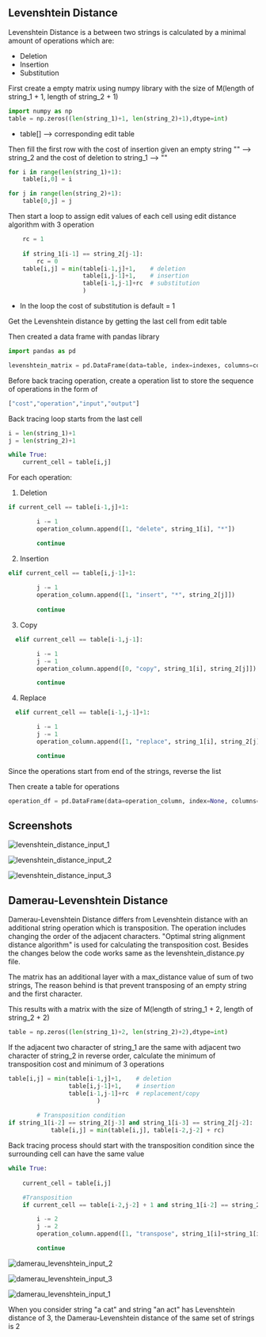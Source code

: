 ## Levenshtein Distance

Levenshtein Distance is a between two strings is calculated by a minimal amount of operations which are:

- Deletion
- Insertion
- Substitution

First create a empty matrix using numpy library with the size of M(length of string_1 + 1, length of string_2 + 1)

````python
import numpy as np
table = np.zeros((len(string_1)+1, len(string_2)+1),dtype=int)
````

- table[] --> corresponding edit table

Then fill the first row with the cost of insertion given an empty string "" --> string_2 and the cost of deletion to string_1 --> ""

````python
for i in range(len(string_1)+1):
    table[i,0] = i

for j in range(len(string_2)+1):
    table[0,j] = j
````

Then start a loop to assign edit values of each cell using edit distance algorithm with 3 operation

````python
    rc = 1
       
    if string_1[i-1] == string_2[j-1]:
        rc = 0
    table[i,j] = min(table[i-1,j]+1,    # deletion
                     table[i,j-1]+1,    # insertion
                     table[i-1,j-1]+rc  # substitution
                     )
````

- In the loop the cost of substitution is default = 1

Get the Levenshtein distance by getting the last cell from edit table

Then created a data frame with pandas library

`````python
import pandas as pd

levenshtein_matrix = pd.DataFrame(data=table, index=indexes, columns=column, dtype=int)

`````

Before back tracing operation, create a operation list to store the sequence of operations in the form of

````python
["cost","operation","input","output"]
````

Back tracing loop starts from the last cell

`````python
i = len(string_1)+1
j = len(string_2)+1

while True:
	current_cell = table[i,j]
`````

For each operation:

1. Deletion

````python
if current_cell == table[i-1,j]+1:

    	i -= 1
        operation_column.append([1, "delete", string_1[i], "*"])

        continue

````

2. Insertion

````python
elif current_cell == table[i,j-1]+1:
       
        j -= 1
        operation_column.append([1, "insert", "*", string_2[j]])
        
        continue
````

3. Copy

````python
  elif current_cell == table[i-1,j-1]:

        i -= 1
        j -= 1
        operation_column.append([0, "copy", string_1[i], string_2[j]])

        continue
````

4. Replace

`````python
  elif current_cell == table[i-1,j-1]+1:

        i -= 1
        j -= 1
        operation_column.append([1, "replace", string_1[i], string_2[j]])

        continue
`````

Since the operations start from end of the strings, reverse the list

Then create a table for operations

````python
operation_df = pd.DataFrame(data=operation_column, index=None, columns=["cost","operation","input","output"])
````

## Screenshots

![levenshtein_distance_input_1](Examples/levenshtein_distance_input_1.PNG)

![levenshtein_distance_input_2](Examples/levenshtein_distance_input_2.PNG)

![levenshtein_distance_input_3](Examples/levenshtein_distance_input_3.PNG)



## Damerau-Levenshtein Distance

Damerau-Levenshtein Distance differs from Levenshtein distance with an additional string operation which is transposition. The operation includes changing the order of the adjacent characters. "Optimal string alignment distance algorithm" is used for calculating the transposition cost. Besides the changes below the code works same as the levenshtein_distance.py file.



The matrix has an additional layer with a max_distance value of sum of two strings, The reason behind is that prevent transposing of an empty string and the first character. 

This results with a matrix with the size of M(length of string_1 + 2, length of string_2 + 2)

 ````python
table = np.zeros((len(string_1)+2, len(string_2)+2),dtype=int)
 ````



If the adjacent two character of string_1 are the same with adjacent two character of string_2 in reverse order, calculate the minimum of transposition cost and minimum of 3 operations

`````python
table[i,j] = min(table[i-1,j]+1,    # deletion
                 table[i,j-1]+1,    # insertion
                 table[i-1,j-1]+rc  # replacement/copy
                         )
        
        # Transposition condition 
if string_1[i-2] == string_2[j-3] and string_1[i-3] == string_2[j-2]:
            table[i,j] = min(table[i,j], table[i-2,j-2] + rc)
`````

Back tracing process should start with the transposition condition since the surrounding cell can have the same value

````python
while True:
    
    current_cell = table[i,j]

    #Transposition
    if current_cell == table[i-2,j-2] + 1 and string_1[i-2] == string_2[j-3] and string_1[i-3] == string_2[j-2]:

        i -= 2
        j -= 2
        operation_column.append([1, "transpose", string_1[i]+string_1[i-1], string_1[i-1]+string_1[i]])

        continue

````


![damerau_levenshtein_input_2](Examples/damerau_levenshtein_input_2.PNG)

![damerau_levenshtein_input_3](Examples/damerau_levenshtein_input_3.PNG)

![damerau_levenshtein_input_1](Examples/damerau_levenshtein_input_1.PNG)

When you consider string "a cat" and string "an act" has Levenshtein distance of 3, the Damerau-Levenshtein distance of the same set of strings is 2 
